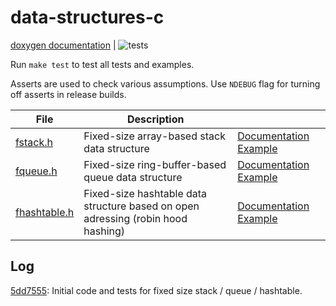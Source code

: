 # data-structures-c

[doxygen documentation](https://abxh.github.io/data-structures-c/)
 | ![tests](https://github.com/abxh/data-structures-c/actions/workflows/tests.yml/badge.svg?event=push)

Run `make test` to test all tests and examples.

Asserts are used to check various assumptions.
Use `NDEBUG` flag for turning off asserts in release builds.

| **File**                                                                             | Description                                                                      |                                                                                                                                                                               |
|--------------------------------------------------------------------------------------|----------------------------------------------------------------------------------|-------------------------------------------------------------------------------------------------------------------------------------------------------------------------------|
| [fstack.h](https://github.com/abxh/data-structures-c/blob/main/lib/fstack.h)         | Fixed-size array-based stack data structure                                      | [Documentation](https://abxh.github.io/data-structures-c/fstack_8h.html) [Example](https://github.com/abxh/data-structures-c/blob/main/examples/fstack/fstack.c)              |
| [fqueue.h](https://github.com/abxh/data-structures-c/blob/main/lib/fqueue.h)         | Fixed-size ring-buffer-based queue data structure                                | [Documentation](https://abxh.github.io/data-structures-c/fqueue_8h.html) [Example](https://github.com/abxh/data-structures-c/blob/main/examples/fqueue/fqueue.c)              |
| [fhashtable.h](https://github.com/abxh/data-structures-c/blob/main/lib/fhashtable.h) | Fixed-size hashtable data structure based on open adressing (robin hood hashing) | [Documentation](https://abxh.github.io/data-structures-c/fhashtable_8h.html) [Example](https://github.com/abxh/data-structures-c/blob/main/examples/fhashtable/fhashtable.c)  |

## Log

[5dd7555](https://github.com/abxh/data-structures-c/tree/5dd7555ac5e5312b42a5a2509fc0edee95acd621): Initial code and tests for fixed size stack / queue / hashtable.
